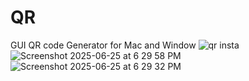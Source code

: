 # QR
GUI QR code Generator for Mac and Window
![qr insta](https://github.com/user-attachments/assets/5f2e4f25-2db5-4231-a77d-df0c08fc9690)
![Screenshot 2025-06-25 at 6 29 58 PM](https://github.com/user-attachments/assets/0da613fb-8233-4cbf-8b10-d570bd74bb72)
![Screenshot 2025-06-25 at 6 29 32 PM](https://github.com/user-attachments/assets/139bdfdd-2e2f-4bf4-b73e-e77c15c88dd7)
